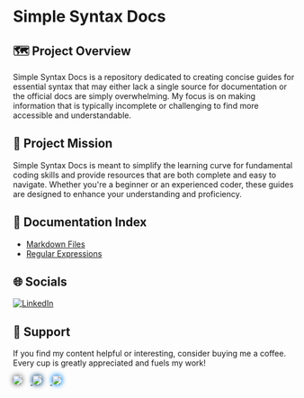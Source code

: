 # Simple Syntax Docs

## 🗺️ Project Overview
Simple Syntax Docs is a repository dedicated to creating concise guides for essential syntax that may either lack a single source for documentation or the official docs are simply overwhelming. My focus is on making information that is typically incomplete or challenging to find more accessible and understandable.

## 🎯 Project Mission
Simple Syntax Docs is meant to simplify the learning curve for fundamental coding skills and provide resources that are both complete and easy to navigate. Whether you're a beginner or an experienced coder, these guides are designed to enhance your understanding and proficiency.

## 📑 Documentation Index
- [Markdown Files](./docs/markdown.md)
- [Regular Expressions](./docs/regEx.md)

## 🌐 Socials
[![LinkedIn](https://img.shields.io/badge/LinkedIn-%230077B5.svg?logo=linkedin&logoColor=white)](https://linkedin.com/in/tzm01)


## 💖 Support
If you find my content helpful or interesting, consider buying me a coffee. Every cup is greatly appreciated and fuels my work!

<a href="https://buymeacoffee.com/thecyberlocal">
<img
    src="https://img.shields.io/badge/-buy_me_a%C2%A0coffee-gray?logo=buy-me-a-coffee"
    style="border-radius: 5px; box-shadow: 0px 0px 8px 1px gray; margin-right: 15px">
</a>
<a href="https://www.paypal.com/paypalme/TheCyberLocal">
<img
    src="https://img.shields.io/badge/PayPal-00457C?logo=paypal&logoColor=white"
    style="border-radius: 5px; box-shadow: 0px 0px 8px 1px #00457C; margin-right: 15px">
</a>
<a href="https://www.venmo.com/TheCyberLocal">
<img
    src="https://img.shields.io/badge/Venmo-008CFF?logo=venmo&logoColor=white"
    style="border-radius: 5px; box-shadow: 0px 0px 8px 1px #008CFF; margin-right: 15px">
</a>
